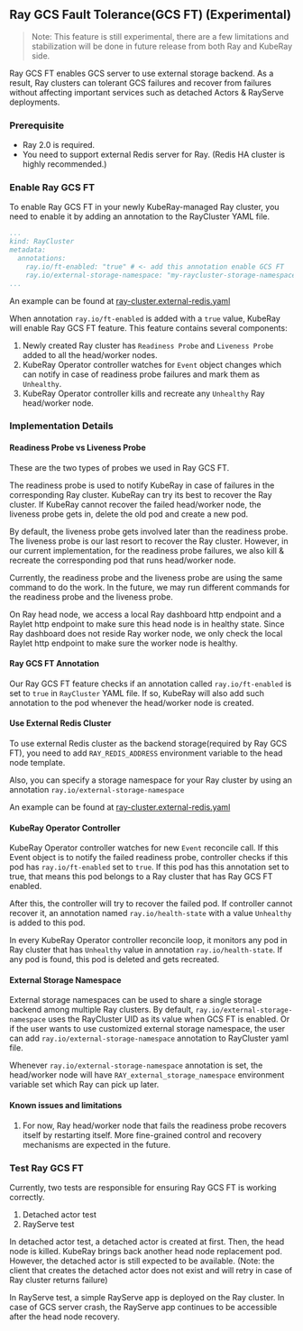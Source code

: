 ## Ray GCS Fault Tolerance(GCS FT) (Experimental)

> Note: This feature is still experimental, there are a few limitations and stabilization will be done in future release from both Ray and KubeRay side.

Ray GCS FT enables GCS server to use external storage backend. As a result, Ray clusters can tolerant GCS failures and recover from failures
without affecting important services such as detached Actors & RayServe deployments.

### Prerequisite

* Ray 2.0 is required.
* You need to support external Redis server for Ray. (Redis HA cluster is highly recommended.)

### Enable Ray GCS FT

To enable Ray GCS FT in your newly KubeRay-managed Ray cluster, you need to enable it by adding an annotation to the
RayCluster YAML file.

```yaml
...
kind: RayCluster
metadata:
  annotations:
    ray.io/ft-enabled: "true" # <- add this annotation enable GCS FT
    ray.io/external-storage-namespace: "my-raycluster-storage-namespace" # <- optional, to specify the external storage namespace
...
```
An example can be found at [ray-cluster.external-redis.yaml](https://github.com/ray-project/kuberay/blob/master/ray-operator/config/samples/ray-cluster.external-redis.yaml)

When annotation `ray.io/ft-enabled` is added with a `true` value, KubeRay will enable Ray GCS FT feature. This feature
contains several components:

1. Newly created Ray cluster has `Readiness Probe` and `Liveness Probe` added to all the head/worker nodes.
2. KubeRay Operator controller watches for `Event` object changes which can notify in case of readiness probe failures and mark them as `Unhealthy`.
3. KubeRay Operator controller kills and recreate any `Unhealthy` Ray head/worker node.

### Implementation Details

#### Readiness Probe vs Liveness Probe

These are the two types of probes we used in Ray GCS FT. 

The readiness probe is used to notify KubeRay in case of failures in the corresponding Ray cluster. KubeRay can try its best to
recover the Ray cluster. If KubeRay cannot recover the failed head/worker node, the liveness probe gets in, delete the old pod
and create a new pod.

By default, the liveness probe gets involved later than the readiness probe. The liveness probe is our last resort to recover the 
Ray cluster. However, in our current implementation, for the readiness probe failures, we also kill & recreate the corresponding pod that runs head/worker node.

Currently, the readiness probe and the liveness probe are using the same command to do the work. In the future, we may run
 different commands for the readiness probe and the liveness probe.

On Ray head node, we access a local Ray dashboard http endpoint and a Raylet http endpoint to make sure this head node is in
healthy state. Since Ray dashboard does not reside Ray worker node, we only check the local Raylet http endpoint to make sure
the worker node is healthy.

#### Ray GCS FT Annotation

Our Ray GCS FT feature checks if an annotation called `ray.io/ft-enabled` is set to `true` in `RayCluster` YAML file. If so, KubeRay
will also add such annotation to the pod whenever the head/worker node is created.

#### Use External Redis Cluster

To use external Redis cluster as the backend storage(required by Ray GCS FT),
you need to add `RAY_REDIS_ADDRESS` environment variable to the head node template.

Also, you can specify a storage namespace for your Ray cluster by using an annotation `ray.io/external-storage-namespace`

An example can be found at [ray-cluster.external-redis.yaml](https://github.com/ray-project/kuberay/blob/master/ray-operator/config/samples/ray-cluster.external-redis.yaml)

#### KubeRay Operator Controller

KubeRay Operator controller watches for new `Event` reconcile call. If this Event object is to notify the failed readiness probe,
controller checks if this pod has `ray.io/ft-enabled` set to `true`. If this pod has this annotation set to true, that means this pod
belongs to a Ray cluster that has Ray GCS FT enabled.

After this, the controller will try to recover the failed pod. If controller cannot recover it, an annotation named 
`ray.io/health-state` with a value `Unhealthy` is added to this pod.

In every KubeRay Operator controller reconcile loop, it monitors any pod in Ray cluster that has `Unhealthy` value in annotation
`ray.io/health-state`. If any pod is found, this pod is deleted and gets recreated.

#### External Storage Namespace

External storage namespaces can be used to share a single storage backend among multiple Ray clusters. By default, `ray.io/external-storage-namespace`
uses the RayCluster UID as its value when GCS FT is enabled. Or if the user wants to use customized external storage namespace,
the user can add `ray.io/external-storage-namespace` annotation to RayCluster yaml file.

Whenever `ray.io/external-storage-namespace` annotation is set, the head/worker node will have `RAY_external_storage_namespace` environment
variable set which Ray can pick up later.

#### Known issues and limitations

1. For now, Ray head/worker node that fails the readiness probe recovers itself by restarting itself. More fine-grained control and recovery mechanisms are expected in the future.

### Test Ray GCS FT

Currently, two tests are responsible for ensuring Ray GCS FT is working correctly.

1. Detached actor test
2. RayServe test

In detached actor test, a detached actor is created at first. Then, the head node is killed. KubeRay brings back another
head node replacement pod. However, the detached actor is still expected to be available. (Note: the client that creates
the detached actor does not exist and will retry in case of Ray cluster returns failure)

In RayServe test, a simple RayServe app is deployed on the Ray cluster. In case of GCS server crash, the RayServe app
continues to be accessible after the head node recovery.
